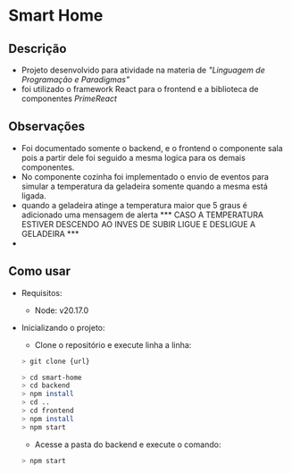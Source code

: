 # Smart Home
## Descrição
- Projeto desenvolvido para atividade na materia de *"Linguagem de Programação e Paradigmas"*
- foi utilizado o framework React para o frontend e a biblioteca de componentes *PrimeReact*

## Observações
- Foi documentado somente o backend, e o frontend o componente sala pois a partir dele foi seguido a mesma logica para os demais componentes.
- No componente cozinha foi implementado o envio de eventos para simular a temperatura da geladeira somente quando a mesma está ligada.
- quando a geladeira atinge a temperatura maior que 5 graus é adicionado uma mensagem de alerta *** CASO A TEMPERATURA ESTIVER DESCENDO AO INVES DE SUBIR LIGUE E DESLIGUE A GELADEIRA ***
- 

## Como usar
- Requisitos:
    - Node: v20.17.0

- Inicializando o projeto:
    - Clone o repositório e execute linha a linha:
    ```bash	
    > git clone {url}

    > cd smart-home
    > cd backend
    > npm install
    > cd ..
    > cd frontend
    > npm install
    > npm start
    ```
    - Acesse a pasta do backend e execute o comando:
    ```bash
    > npm start
    ```
